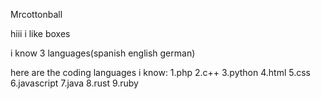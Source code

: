 Mrcottonball

hiii i like boxes

i know 3 languages(spanish english german)

here are the coding languages i know:
1.php
2.c++
3.python
4.html
5.css
6.javascript
7.java
8.rust
9.ruby

<!---
mrcottonball/mrcottonball is a ✨ special ✨ repository because its `README.md` (this file) appears on your GitHub profile.
You can click the Preview link to take a look at your changes.
--->
